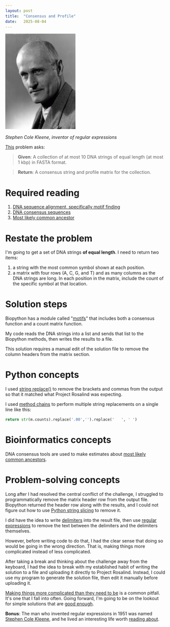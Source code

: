 ```yaml
---
layout: post
title:  "Consensus and Profile"
date:   2025-08-04
---
```

![skleene-221x300.gif](../assets/skleene-221x300.gif)

_Stephen Cole Kleene, inventor of regular expressions_

[This](https://rosalind.info/problems/cons/) problem asks:

> **Given**: A collection of at most 10 DNA strings of equal length (at most 1 kbp) in FASTA format.

> **Return**: A consensus string and profile matrix for the collection. 

<!--Break-->

# Required reading
1. [DNA sequence alignment, specifically motif finding](https://en.wikipedia.org/wiki/Sequence_alignment#Motif_finding)
2. [DNA consensus sequences](https://en.wikipedia.org/wiki/Consensus_sequence)
3. [Most likely common ancestor](https://en.wikipedia.org/wiki/Most_recent_common_ancestor)

# Restate the problem
I'm going to get a set of DNA strings **of equal length**. I need to return two items:
1. a string with the most common symbol shown at each position.
2. a matrix with four rows (A, C, G, and T) and as many columns as the DNA strings are long. In each position in the matrix, include the count of the specific symbol at that location.

# Solution steps
Biopython has a module called "[motifs](https://biopython.org/docs/latest/Tutorial/chapter_motifs.html)" that includes both a consensus function and a count matrix function.

My code reads the DNA strings into a list and sends that list to the Biopython methods, then writes the results to a file.

This solution requires a manual edit of the solution file to remove the column headers from the matrix section.

# Python concepts
I used [string replace()](https://www.w3schools.com/python/ref_string_replace.asp) to remove the brackets and commas from the output so that it matched what Project Rosalind was expecting. 

I used [method chains](https://www.geeksforgeeks.org/python/method-chaining-in-python/) to perform multiple string replacements on a single line like this:
```python
return str(m.counts).replace('.00','').replace('   ', ' ')
```

# Bioinformatics concepts
DNA consensus tools are used to make estimates about [most likely common ancestors](https://en.wikipedia.org/wiki/Most_recent_common_ancestor).

# Problem-solving concepts
Long after I had resolved the central conflict of the challenge, I struggled to programmatically remove the matrix header row from the output file. Biopython returned the header row along with the results, and I could not figure out how to use [Python string slicing](https://www.w3schools.com/python/python_strings_slicing.asp) to remove it.

I did have the idea to write [delimiters](https://pressbooks.lib.jmu.edu/programmingpatterns/chapter/delimitingstrings/) into the result file, then use [regular expressions](https://en.wikipedia.org/wiki/Regular_expression) to remove the text between the delimiters and the delimiters themselves.

However, before writing code to do that, I had the clear sense that doing so would be going in the wrong direction. That is, making things more complicated instead of less complicated.

After taking a break and thinking about the challenge away from the keyboard, I had the idea to break with my established habit of writing the solution to a file and uploading it directly to Project Rosalind. Instead, I could use my program to generate the solution file, then edit it manually before uploading it.

[Making things more complicated than they need to be](https://www.psychologytoday.com/us/blog/a-hovercraft-full-of-eels/202507/the-solution-problem-why-solving-problems-often-creates-more) is a common pitfall. It's one that I fall into often. Going forward, I'm going to be on the lookout for simple solutions that are [good enough](https://en.wiktionary.org/wiki/good_enough).

**Bonus**: The man who invented regular expressions in 1951 was named [Stephen Cole Kleene](https://en.wikipedia.org/wiki/Regular_expression), and he lived an interesting life worth [reading about](https://www.library.wisc.edu/amp/about-amp/history-of-the-amp-library/kleene/).



